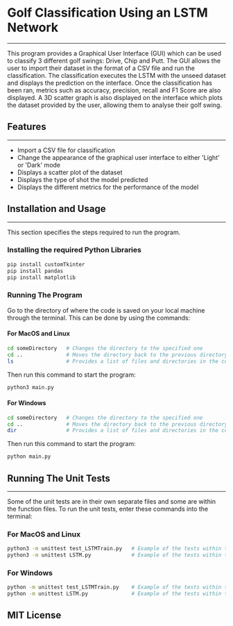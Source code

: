 # Golf Classification Using an LSTM Network
---
This program provides a Graphical User Interface (GUI) which can be used to classify 3 different golf swings: Drive, Chip and Putt. The GUI allows the user to import their dataset in the format of a CSV file and run the classification. The classification executes the LSTM with the unseed dataset and displays the prediction on the interface. Once the classification has been ran, metrics such as accuracy, precision, recall and F1 Score are also displayed. A 3D scatter graph is also displayed on the interface which plots the dataset provided by the user, allowing them to analyse their golf swing.

## Features
---

- Import a CSV file for classification
- Change the appearance of the graphical user interface to either 'Light' or 'Dark' mode
- Displays a scatter plot of the dataset
- Displays the type of shot the model predicted
- Displays the different metrics for the performance of the model

## Installation and Usage
---
This section specifies the steps required to run the program.

### Installing the required Python Libraries
```sh
pip install customTkinter
pip install pandas
pip install matplotlib 
```

### Running The Program
Go to the directory of where the code is saved on your local machine through the terminal. This can be done by using the commands:

#### For MacOS and Linux
```sh
cd someDirectory   # Changes the directory to the specified one
cd ..              # Moves the directory back to the previous directory
ls                 # Provides a list of files and directories in the current directory
```
Then run this command to start the program:
```sh
python3 main.py 
```

#### For Windows
```sh
cd someDirectory   # Changes the directory to the specified one
cd ..              # Moves the directory back to the previous directory
dir                # Provides a list of files and directories in the current directory
```
Then run this command to start the program:
```sh
python main.py 
```

## Running The Unit Tests
---
Some of the unit tests are in their own separate files and some are within the function files. To run the unit tests, enter these commands into the terminal:

### For MacOS and Linux 

```sh
python3 -m unittest test_LSTMTrain.py   # Example of the tests within their own file
python3 -m unittest LSTM.py             # Example of the tests within the function file
```

### For Windows
```sh
python -m unittest test_LSTMTrain.py    # Example of the tests within their own file
python -m unittest LSTM.py              # Example of the tests within the function file
```

## MIT License
